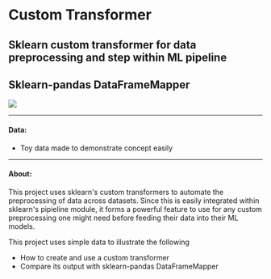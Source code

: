 # Custom Transformer
## Sklearn custom transformer for data preprocessing and step within ML pipeline
## Sklearn-pandas DataFrameMapper

<img src="custom_transformer.PNG">

---

#### Data: 
* Toy data made to demonstrate concept easily

---

#### About:

This project uses sklearn's custom transformers to automate the preprocessing of data across datasets. Since this is easily integrated within sklearn's pipieline module, it forms a powerful feature to use for any custom preprocessing one might need before feeding their data into their ML models.

This project uses simple data to illustrate the following
* How to create and use a custom transformer
* Compare its output with sklearn-pandas DataFrameMapper

